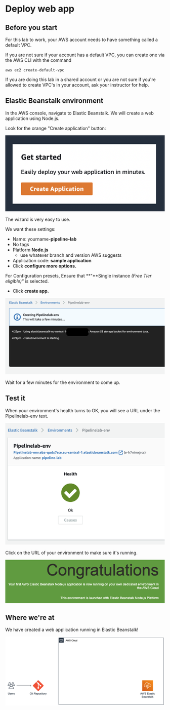 # Deploy web app

## Before you start

For this lab to work, your AWS account needs to have something called a default VPC.&#x20;

If you are not sure if your account has a default VPC, you can create one via the AWS CLI with the command

```
aws ec2 create-default-vpc
```

If you are doing this lab in a shared account or you are not sure if you're allowed to create VPC's in your account, ask your instructor for help.&#x20;

## Elastic Beanstalk environment

In the AWS console, navigate to Elastic Beanstalk. We will create a web application using Node.js.

Look for the orange "Create application" button:

&#x20;

![](<../../../.gitbook/assets/image (170).png>)

The wizard is very easy to use.&#x20;

We want these settings:

* Name: yourname-**pipeline-lab**
* No tags
* Platform **Node.js**&#x20;
  * use whatever branch and version AWS suggests
* Application code: **sample application**
* Click **configure more options.**

For Configuration presets, Ensure that **"**Single instance _(Free Tier eligible)"_ is selected.

* Click **create app.**&#x20;

![environment is being prepared.](<../../../.gitbook/assets/image (12).png>)

Wait for a few minutes for the environment to come up.&#x20;

## Test it&#x20;

When your environment's health turns to OK, you will see a URL under the Pipelinelab-env text.&#x20;

![environment is healthy](<../../../.gitbook/assets/image (197).png>)



Click on the URL of your environment to make sure it's running.&#x20;

![snippet of the running web app ](<../../../.gitbook/assets/image (440).png>)

## Where we're at

We have created a web application running in Elastic Beanstalk!&#x20;

![](<../../../.gitbook/assets/image (161) (1).png>)
